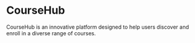 # CourseHub
CourseHub is an innovative platform designed to help users discover and enroll in a diverse range of courses. 
